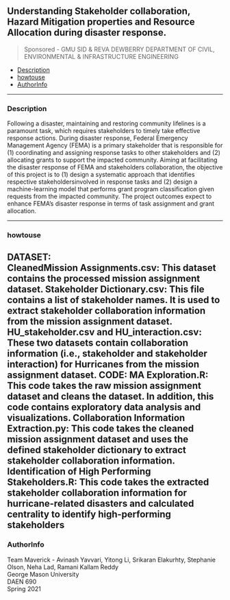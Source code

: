 
## Understanding Stakeholder collaboration, Hazard Mitigation properties and Resource Allocation during disaster response.
> Sponsored - GMU SID & REVA DEWBERRY DEPARTMENT OF CIVIL, ENVIRONMENTAL & INFRASTRUCTURE ENGINEERING


- [Description](#Description)
- [howtouse](#howtouse)
- [AuthorInfo](#AuthorInfo)


<!-- toc -->
----
### Description

Following a disaster, maintaining and restoring community lifelines is a paramount task, which requires stakeholders to timely take effective response actions. During disaster response, Federal Emergency Management Agency (FEMA) is a primary stakeholder that is responsible for (1) coordinating and assigning response tasks to other stakeholders and (2) allocating grants to support the impacted community. Aiming at facilitating the disaster response of FEMA and stakeholders collaboration, the objective of this project is
to (1) design a systematic approach that identifies respective stakeholdersinvolved in response tasks and (2) design a machine-learning model that performs grant program classification given requests from the impacted community. The project outcomes expect to enhance FEMA’s disaster response in terms of task assignment and grant allocation.


----
### howtouse
DATASET: </br>
CleanedMission Assignments.csv: 
This dataset contains the processed mission assignment dataset. 
Stakeholder Dictionary.csv:
This file contains a list of stakeholder names. It is used to extract stakeholder collaboration information from the mission assignment dataset. 
HU_stakeholder.csv and HU_interaction.csv: These two datasets contain collaboration information (i.e., stakeholder and stakeholder interaction) for Hurricanes from the mission assignment dataset.
CODE:
MA Exploration.R: This code takes the raw mission assignment dataset and cleans the dataset. In addition, this code contains exploratory data analysis and visualizations.
Collaboration Information Extraction.py: This code takes the cleaned mission assignment dataset and uses the defined stakeholder dictionary to extract stakeholder collaboration information.
Identification of High Performing Stakeholders.R: This code takes the extracted stakeholder collaboration information for hurricane-related disasters and calculated centrality to identify high-performing stakeholders
----
### AuthorInfo
Team Maverick - Avinash Yavvari, Yitong Li, Srikaran Elakurhty, Stephanie Olson, Neha Lad, Ramani Kallam Reddy<br/>
George Mason University<br/>
DAEN 690<br/>
Spring 2021<br/>
